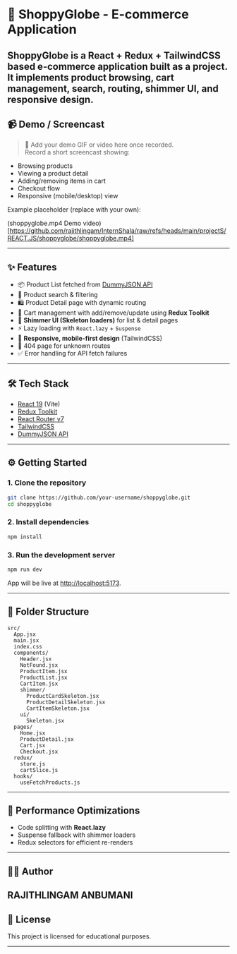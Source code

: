 
# 🛒 ShoppyGlobe - E-commerce Application

ShoppyGlobe is a **React + Redux + TailwindCSS** based e-commerce application built as a project.  
It implements product browsing, cart management, search, routing, shimmer UI, and responsive design.
---

## 📹 Demo / Screencast

> 🎥 Add your demo GIF or video here once recorded.  
Record a short screencast showing:
- Browsing products
- Viewing a product detail
- Adding/removing items in cart
- Checkout flow
- Responsive (mobile/desktop) view

Example placeholder (replace with your own):

(shoppyglobe.mp4 Demo video)[https://github.com/rajithlingam/InternShala/raw/refs/heads/main/projectS/REACT.JS/shoppyglobe/shoppyglobe.mp4]

---

## ✨ Features

- 📦 Product List fetched from [DummyJSON API](https://dummyjson.com/products)  
- 🔎 Product search & filtering  
- 🛍️ Product Detail page with dynamic routing  
- 🛒 Cart management with add/remove/update using **Redux Toolkit**  
- 🎨 **Shimmer UI (Skeleton loaders)** for list & detail pages  
- ⚡ Lazy loading with `React.lazy` + `Suspense`  
- 📱 **Responsive, mobile-first design** (TailwindCSS)  
- 🚫 404 page for unknown routes  
- ✅ Error handling for API fetch failures  

---

## 🛠️ Tech Stack

- [React 19](https://react.dev/) (Vite)  
- [Redux Toolkit](https://redux-toolkit.js.org/)  
- [React Router v7](https://reactrouter.com/)  
- [TailwindCSS](https://tailwindcss.com/)  
- [DummyJSON API](https://dummyjson.com/)  

---

## ⚙️ Getting Started

### 1. Clone the repository
```bash
git clone https://github.com/your-username/shoppyglobe.git
cd shoppyglobe
````

### 2. Install dependencies

```bash
npm install
```

### 3. Run the development server

```bash
npm run dev
```

App will be live at [http://localhost:5173](http://localhost:5173).

---

## 📂 Folder Structure

```
src/
  App.jsx
  main.jsx
  index.css
  components/
    Header.jsx
    NotFound.jsx
    ProductItem.jsx
    ProductList.jsx
    CartItem.jsx
    shimmer/
      ProductCardSkeleton.jsx
      ProductDetailSkeleton.jsx
      CartItemSkeleton.jsx
    ui/
      Skeleton.jsx
  pages/
    Home.jsx
    ProductDetail.jsx
    Cart.jsx
    Checkout.jsx
  redux/
    store.js
    cartSlice.js
  hooks/
    useFetchProducts.js
```

---

## 🚀 Performance Optimizations

* Code splitting with **React.lazy**
* Suspense fallback with shimmer loaders
* Redux selectors for efficient re-renders

---

## 👨‍💻 Author

**RAJITHLINGAM ANBUMANI**
---

## 📜 License

This project is licensed for educational purposes.

---